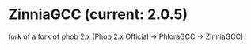 # ZinniaGCC (current: 2.0.5)
fork of a fork of phob 2.x (Phob 2.x Official -> PhloraGCC -> ZinniaGCC)
